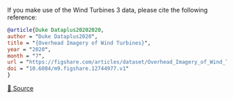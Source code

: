 If you make use of the Wind Turbines 3 data, please cite the following reference:

```bibtex
@article{Duke Dataplus20202020,
author = "Duke Dataplus2020",
title = "{Overhead Imagery of Wind Turbines}",
year = "2020",
month = "7",
url = "https://figshare.com/articles/dataset/Overhead_Imagery_of_Wind_Turbines/12744977",
doi = "10.6084/m9.figshare.12744977.v1"
}
```

[🔗 Source](https://doi.org/10.6084/m9.figshare.12744977.v1)
